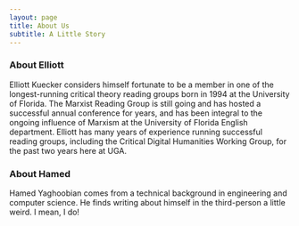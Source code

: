```yaml
---
layout: page
title: About Us
subtitle: A Little Story
---
```


### About Elliott

Elliott Kuecker considers himself fortunate to be a member in one of the longest-running critical theory reading groups born in 1994 at the University of Florida. The Marxist Reading Group is still going and has hosted a successful annual conference for years, and has been integral to the ongoing influence of Marxism at the University of Florida English department. Elliott has many years of experience running successful reading groups, including the Critical Digital Humanities Working Group, for the past two years here at UGA.
### About Hamed
Hamed Yaghoobian comes from a technical background in engineering and computer science. He finds writing about himself in the third-person a little weird. I mean, I do!


